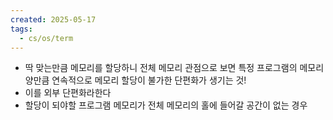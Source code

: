 ```yaml
---
created: 2025-05-17
tags:
  - cs/os/term
---
```

- 딱 맞는만큼 메모리를 할당하니 전체 메모리 관점으로 보면 특정 프로그램의 메모리 양만큼 연속적으로 메모리 할당이 불가한 단편화가 생기는 것! 
- 이를 외부 단편화라한다
- 할당이 되야할 프로그램 메모리가 전체 메모리의 홀에 들어갈 공간이 없는 경우
